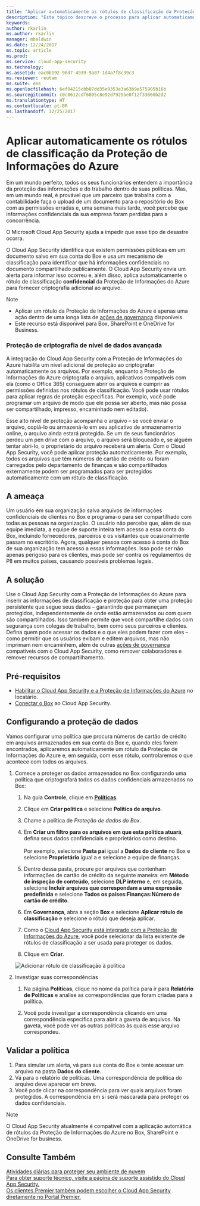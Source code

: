 ```yaml
---
title: "Aplicar automaticamente os rótulos de classificação da Proteção de Informações do Azure | Microsoft Docs"
description: "Este tópico descreve o processo para aplicar automaticamente os rótulos de classificação da Proteção de Informações do Azure no Microsoft Cloud App Security."
keywords: 
author: rkarlin
ms.author: rkarlin
manager: mbaldwin
ms.date: 12/24/2017
ms.topic: article
ms.prod: 
ms.service: cloud-app-security
ms.technology: 
ms.assetid: eac0b192-98d7-4939-9a07-1d4a7f8c39c3
ms.reviewer: reutam
ms.suite: ems
ms.openlocfilehash: 6ef94215cbb07dd35e9353e3a63b9e575905b16b
ms.sourcegitcommit: c0c0612cdf6805c8e92d7929be0f12f33660b2d2
ms.translationtype: HT
ms.contentlocale: pt-BR
ms.lasthandoff: 12/25/2017
---
```

# <a name="automatically-apply-azure-information-protection-classification-labels"></a>Aplicar automaticamente os rótulos de classificação da Proteção de Informações do Azure  

Em um mundo perfeito, todos os seus funcionários entendem a importância da proteção das informações e do trabalho dentro de suas políticas. Mas, em um mundo real, é provável que um parceiro que trabalha com a contabilidade faça o upload de um documento para o repositório do Box com as permissões erradas e, uma semana mais tarde, você percebe que informações confidenciais da sua empresa foram perdidas para a concorrência. 

O Microsoft Cloud App Security ajuda a impedir que esse tipo de desastre ocorra.

O Cloud App Security identifica que existem permissões públicas em um documento salvo em sua conta do Box e usa um mecanismo de classificação para identificar que há informações confidenciais no documento compartilhado publicamente. O Cloud App Security envia um alerta para informar isso ocorreu e, além disso, aplica automaticamente o rótulo de classificação **confidencial** da Proteção de Informações do Azure para fornecer criptografia adicional ao arquivo. 

>[!NOTE]
> - Aplicar um rótulo da Proteção de Informações do Azure é apenas uma ação dentro de uma longa lista de [ações de governança](governance-actions.md) disponíveis.
> - Este recurso está disponível para Box, SharePoint e OneDrive for Business.

### <a name="enhanced-data-level-encryption-protection"></a>Proteção de criptografia de nível de dados avançada

A integração do Cloud App Security com a Proteção de Informações do Azure habilita um nível adicional de proteção ao criptografar automaticamente os arquivos. Por exemplo, enquanto a Proteção de Informações do Azure criptografa o arquivo, aplicativos compatíveis com ela (como o Office 365) conseguem abrir os arquivos e cumprir as permissões definidas nos rótulos de classificação. Você pode usar rótulos para aplicar regras de proteção específicas. Por exemplo, você pode programar um arquivo de modo que ele possa ser aberto, mas não possa ser compartilhado, impresso, encaminhado nem editado). 

Esse alto nível de proteção acompanha o arquivo – se você enviar o arquivo, copiá-lo ou armazená-lo em seu aplicativo de armazenamento online, o arquivo ainda estará protegido. Se um de seus funcionários perdeu um pen drive com o arquivo, o arquivo será bloqueado e, se alguém tentar abri-lo, o proprietário do arquivo receberá um alerta. Com o Cloud App Security, você pode aplicar proteção automaticamente. Por exemplo, todos os arquivos que têm números de cartão de crédito ou foram carregados pelo departamento de finanças e são compartilhados externamente podem ser programados para ser protegidos automaticamente com um rótulo de classificação. 

## <a name="the-threat"></a>A ameaça 
Um usuário em sua organização salva arquivos de informações confidenciais de clientes no Box e programa-o para ser compartilhado com todas as pessoas na organização. O usuário não percebe que, além de sua equipe imediata, a equipe de suporte inteira tem acesso a essa conta do Box, incluindo fornecedores, parceiros e os visitantes que ocasionalmente passam no escritório. Agora, qualquer pessoa com acesso à conta do Box de sua organização tem acesso a essas informações. Isso pode ser não apenas perigoso para os clientes, mas pode ser contra os regulamentos de PII em muitos países, causando possíveis problemas legais.

## <a name="the-solution"></a>A solução
Use o Cloud App Security com a Proteção de Informações do Azure para inserir as informações de classificação e proteção para obter uma proteção persistente que segue seus dados – garantindo que permaneçam protegidos, independentemente de onde estão armazenados ou com quem são compartilhados. Isso também permite que você compartilhe dados com segurança com colegas de trabalho, bem como seus parceiros e clientes. Defina quem pode acessar os dados e o que eles podem fazer com eles – como permitir que os usuários exibam e editem arquivos, mas não imprimam nem encaminhem, além de outras [ações de governança](governance-actions.md) compatíveis com o Cloud App Security, como remover colaboradores e remover recursos de compartilhamento.

## <a name="prerequisites"></a>Pré-requisitos

- [Habilitar o Cloud App Security e a Proteção de Informações do Azure](azip-integration.md) no locatário.
- [Conectar o Box](connect-box-to-microsoft-cloud-app-security.md) ao Cloud App Security.

## <a name="setting-up-data-protection"></a>Configurando a proteção de dados

Vamos configurar uma política que procura números de cartão de crédito em arquivos armazenados em sua conta do Box e, quando eles forem encontrados, aplicaremos automaticamente um rótulo da Proteção de Informações do Azure e, em seguida, com esse rótulo, controlaremos o que acontece com todos os arquivos.

1. Comece a proteger os dados armazenados no Box configurando uma política que criptografará todos os dados confidenciais armazenados no Box:

    1. Na guia **Controle**, clique em [**Políticas**](control-cloud-apps-with-policies.md). 
    
    2. Clique em **Criar política** e selecione **Política de arquivo**.
    
    3. Chame a política de *Proteção de dados do Box*.
    
    4. Em **Criar um filtro para os arquivos em que esta política atuará**, defina seus dados confidenciais e proprietários como destino.<br></br>
    Por exemplo, selecione **Pasta pai** igual a **Dados do cliente** no Box e selecione **Proprietário** igual a e selecione a equipe de finanças.
    
    4. Dentro dessa pasta, procure por arquivos que contenham informações de cartão de crédito da seguinte maneira: em **Método de inspeção de conteúdo**, selecione **DLP interno** e, em seguida, selecione **Incluir arquivos que correspondam a uma expressão predefinida** e selecione **Todos os países:Finanças:Número de cartão de crédito**.
    
    5. Em **Governança**, abra a seção **Box** e selecione **Aplicar rótulo de classificação** e selecione o rótulo que deseja aplicar.
    
    6. Como o [Cloud App Security está integrado com a Proteção de Informações do Azure](azip-integration.md), você pode selecionar da lista existente de rótulos de classificação a ser usada para proteger os dados.
 
    7. Clique em **Criar**. 
   
   ![Adicionar rótulo de classificação à política](./media/aip-auto-policy.png)
     
2. Investigar suas correspondências
    
    1. Na página **Políticas**, clique no nome da política para ir para **Relatório de Políticas** e analise as correspondências que foram criadas para a política.

    2. Você pode investigar a correspondência clicando em uma correspondência específica para abrir a gaveta de arquivos. Na gaveta, você pode ver as outras políticas às quais esse arquivo correspondeu. 
     
## <a name="validating-your-policy"></a>Validar a política

1. Para simular um alerta, vá para sua conta do Box e tente acessar um arquivo na pasta **Dados do cliente**.
3. Vá para o relatório de políticas. Uma correspondência de política do arquivo deve aparecer em breve. 
4. Você pode clicar na correspondência para ver quais arquivos foram protegidos. A correspondência em si será mascarada para proteger os dados confidenciais. 

>[!NOTE]
>O Cloud App Security atualmente é compatível com a aplicação automática de rótulos da Proteção de Informações do Azure no Box, SharePoint e OneDrive for business.


 ## <a name="see-also"></a>Consulte Também  
[Atividades diárias para proteger seu ambiente de nuvem](daily-activities-to-protect-your-cloud-environment.md)   
[Para obter suporte técnico, visite a página de suporte assistido do Cloud App Security.](http://support.microsoft.com/oas/default.aspx?prid=16031)   
[Os clientes Premier também podem escolher o Cloud App Security diretamente no Portal Premier.](https://premier.microsoft.com/)  
  
  